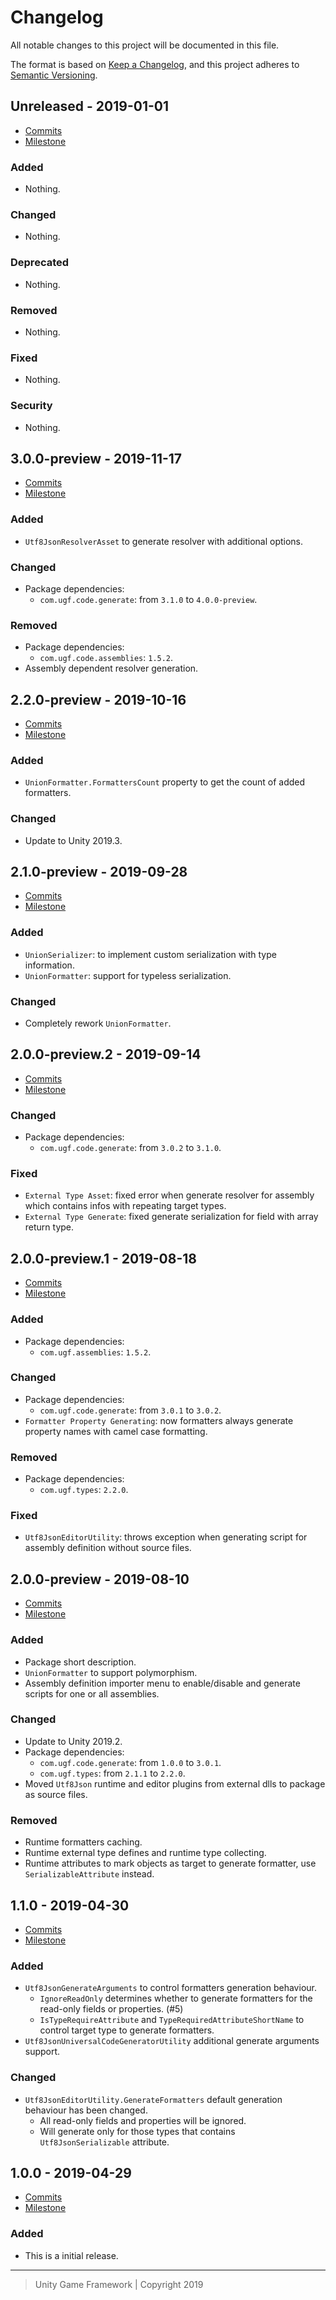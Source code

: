 # Changelog
All notable changes to this project will be documented in this file.

The format is based on [Keep a Changelog](https://keepachangelog.com/en/1.0.0/),
and this project adheres to [Semantic Versioning](https://semver.org/spec/v2.0.0.html).

## Unreleased - 2019-01-01
- [Commits](https://github.com/unity-game-framework/ugf-utf8json/compare/0.0.0...0.0.0)
- [Milestone](https://github.com/unity-game-framework/ugf-utf8json/milestone/0?closed=1)

### Added
- Nothing.

### Changed
- Nothing.

### Deprecated
- Nothing.

### Removed
- Nothing.

### Fixed
- Nothing.

### Security
- Nothing.

## 3.0.0-preview - 2019-11-17
- [Commits](https://github.com/unity-game-framework/ugf-utf8json/compare/2.2.0-preview...3.0.0-preview)
- [Milestone](https://github.com/unity-game-framework/ugf-utf8json/milestone/8?closed=1)

### Added
- `Utf8JsonResolverAsset` to generate resolver with additional options.

### Changed
- Package dependencies:
    - `com.ugf.code.generate`: from `3.1.0` to `4.0.0-preview`.

### Removed
- Package dependencies:
    - `com.ugf.code.assemblies`: `1.5.2`.
- Assembly dependent resolver generation.

## 2.2.0-preview - 2019-10-16
- [Commits](https://github.com/unity-game-framework/ugf-utf8json/compare/2.1.0-preview...2.2.0-preview)
- [Milestone](https://github.com/unity-game-framework/ugf-utf8json/milestone/7?closed=1)

### Added
- `UnionFormatter.FormattersCount` property to get the count of added formatters.

### Changed
- Update to Unity 2019.3.

## 2.1.0-preview - 2019-09-28
- [Commits](https://github.com/unity-game-framework/ugf-utf8json/compare/2.0.0-preview.2...2.1.0-preview)
- [Milestone](https://github.com/unity-game-framework/ugf-utf8json/milestone/6?closed=1)

### Added
- `UnionSerializer`: to implement custom serialization with type information.
- `UnionFormatter`: support for typeless serialization.

### Changed
- Completely rework `UnionFormatter`.

## 2.0.0-preview.2 - 2019-09-14
- [Commits](https://github.com/unity-game-framework/ugf-utf8json/compare/2.0.0-preview.1...2.0.0-preview.2)
- [Milestone](https://github.com/unity-game-framework/ugf-utf8json/milestone/5?closed=1)

### Changed
- Package dependencies:
    - `com.ugf.code.generate`: from `3.0.2` to `3.1.0`.

### Fixed
- `External Type Asset`: fixed error when generate resolver for assembly which contains infos with repeating target types.
- `External Type Generate`: fixed generate serialization for field with array return type.

## 2.0.0-preview.1 - 2019-08-18
- [Commits](https://github.com/unity-game-framework/ugf-utf8json/compare/2.0.0-preview...2.0.0-preview.1)
- [Milestone](https://github.com/unity-game-framework/ugf-utf8json/milestone/4?closed=1)

### Added
- Package dependencies:
    - `com.ugf.assemblies`: `1.5.2`.

### Changed
- Package dependencies:
    - `com.ugf.code.generate`: from `3.0.1` to `3.0.2`.
- `Formatter Property Generating`: now formatters always generate property names with camel case formatting.

### Removed
- Package dependencies:
    - `com.ugf.types`: `2.2.0`.

### Fixed
- `Utf8JsonEditorUtility`: throws exception when generating script for assembly definition without source files.

## 2.0.0-preview - 2019-08-10
- [Commits](https://github.com/unity-game-framework/ugf-utf8json/compare/1.1.0...2.0.0-preview)
- [Milestone](https://github.com/unity-game-framework/ugf-utf8json/milestone/3?closed=1)

### Added
- Package short description.
- `UnionFormatter` to support polymorphism.
- Assembly definition importer menu to enable/disable and generate scripts for one or all assemblies.

### Changed
- Update to Unity 2019.2.
- Package dependencies:
    - `com.ugf.code.generate`: from `1.0.0` to `3.0.1`.
    - `com.ugf.types`: from `2.1.1` to `2.2.0`.
- Moved `Utf8Json` runtime and editor plugins from external dlls to package as source files.

### Removed
- Runtime formatters caching.
- Runtime external type defines and runtime type collecting.
- Runtime attributes to mark objects as target to generate formatter, use `SerializableAttribute` instead.

## 1.1.0 - 2019-04-30
- [Commits](https://github.com/unity-game-framework/ugf-utf8json/compare/1.0.0...1.1.0)
- [Milestone](https://github.com/unity-game-framework/ugf-utf8json/milestone/2?closed=1)

### Added
- `Utf8JsonGenerateArguments` to control formatters generation behaviour.
    - `IgnoreReadOnly` determines whether to generate formatters for the read-only fields or properties. (#5)
    - `IsTypeRequireAttribute` and `TypeRequiredAttributeShortName` to control target type to generate formatters.
- `Utf8JsonUniversalCodeGeneratorUtility` additional generate arguments support.

### Changed
- `Utf8JsonEditorUtility.GenerateFormatters` default generation behaviour has been changed.
    - All read-only fields and properties will be ignored.
    - Will generate only for those types that contains `Utf8JsonSerializable` attribute.

## 1.0.0 - 2019-04-29
- [Commits](https://github.com/unity-game-framework/ugf-utf8json/compare/2eeeb2e...1.0.0)
- [Milestone](https://github.com/unity-game-framework/ugf-utf8json/milestone/1?closed=1)

### Added
- This is a initial release.

---
> Unity Game Framework | Copyright 2019
